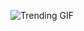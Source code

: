 ![Trending GIF](https://media0.giphy.com/media/v1.Y2lkPThiYjIxNzcyYzV3NWhxZHAweDRsbGJyOGo2N3h5ZXprb2o5dXdmNmoxNms5OXY1ciZlcD12MV9naWZzX3NlYXJjaCZjdD1n/2jMtpIi8mhE8ctiMtK/giphy.gif)
